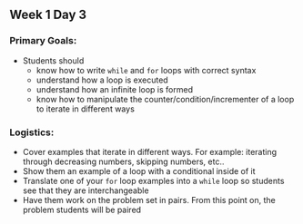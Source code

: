 ## Week 1 Day 3

### Primary Goals:

- Students should
  - know how to write `while` and `for` loops with correct syntax
  - understand how a loop is executed
  - understand how an infinite loop is formed
  - know how to manipulate the counter/condition/incrementer of a loop to iterate
  in different ways

### Logistics:

- Cover examples that iterate in different ways. For example: iterating through
decreasing numbers, skipping numbers, etc..
- Show them an example of a loop with a conditional inside of it
- Translate one of your `for` loop examples into a `while` loop so students see
that they are interchangeable
- Have them work on the problem set in pairs. From this point on, the problem students
will be paired
